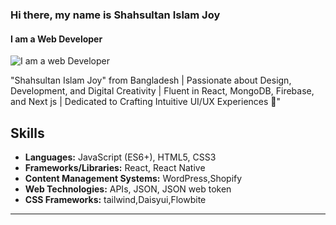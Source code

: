 ### Hi there, my name is Shahsultan Islam Joy
#### I am a Web Developer
![I am a web Developer](https://i.ibb.co/m0HKygS/Black-Blue-Neon-Futuristic-Artificial-Intelligence-Video.png)

"Shahsultan Islam Joy" from Bangladesh  | Passionate about Design, Development, and Digital Creativity | Fluent in React, MongoDB, Firebase, and Next js | Dedicated to Crafting Intuitive UI/UX Experiences 🚀"

## Skills

- **Languages:** JavaScript (ES6+), HTML5, CSS3
- **Frameworks/Libraries:** React, React Native
- **Content Management Systems:** WordPress,Shopify
- **Web Technologies:** APIs, JSON, JSON web token
- **CSS Frameworks:** tailwind,Daisyui,Flowbite
- -----------------------------------------------













